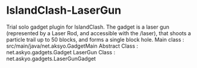 # IslandClash-LaserGun

Trial solo gadget plugin for IslandClash. The gadget is a laser gun (represented by a Laser Rod, and accessible with the /laser), that shoots a particle trail up to 50 blocks, and forms a single block hole.
Main class : src/main/java/net.aksyo.GadgetMain
Abstract Class : net.askyo.gadgets.Gadget
LaserGun Class : net.askyo.gadgets.LaserGunGadget
